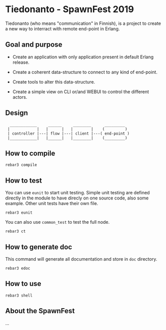 # Tiedonanto - SpawnFest 2019

Tiedonanto (who means "communication" in Finnish), is a project to
create a new way to interract with remote end-point in Erlang.

## Goal and purpose

 * Create an application with only application present in default
   Erlang release.
   
 * Create a coherent data-structure to connect to any kind of
   end-point.
   
 * Create tools to alter this data-structure.
 
 * Create a simple view on CLI or/and WEBUI to control the different
   actors.

## Design

```
  ____________     ______     ________      _________
 |            |   |      |   |        |    (         )
 | controller |---| flow |---| client |---( end-point )
 |____________|   |______|   |________|    (_________)

```

## How to compile

```
rebar3 compile

```

## How to test

You can use `eunit` to start unit testing. Simple unit testing are
defined directly in the module to have direcly on one source code,
also some example. Other unit tests have their own file.

```
rebar3 eunit
```

You can also use `common_test` to test the full node.

```
rebar3 ct
```

## How to generate doc

This command will generate all documentation and store in `doc`
directory.

```
rebar3 edoc
```

## How to use

```
rebar3 shell
```

## About the SpawnFest

...

